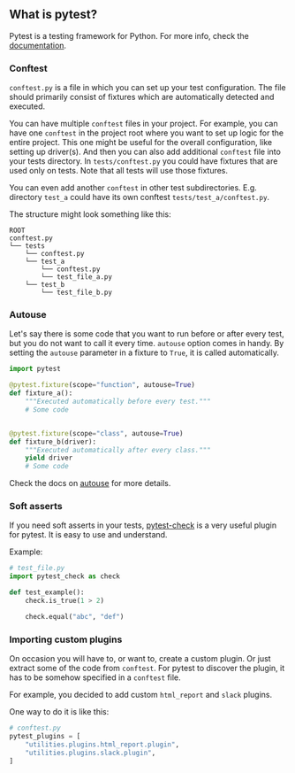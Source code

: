 ## What is pytest?

Pytest is a testing framework for Python.
For more info, check the [documentation](https://pytest.org).


### Conftest

`conftest.py` is a file in which you can set up your test configuration. 
The file should primarily consist of fixtures which are automatically detected and executed.


You can have multiple `conftest` files in your project. 
For example, you can have one `conftest` in the project root where you want to set up logic for the entire project. This one might be useful for the overall configuration, like setting up driver(s).
And then you can also add additional `conftest` file into your tests directory.
In `tests/conftest.py` you could have fixtures that are used only on tests. Note that all tests will use those fixtures.


You can even add another `conftest` in other test subdirectories.
E.g. directory `test_a` could have its own conftest `tests/test_a/conftest.py`.


The structure might look something like this:

```
ROOT
conftest.py
└── tests
    └── conftest.py
    └── test_a
        └── conftest.py
        └── test_file_a.py
    └── test_b
        └── test_file_b.py
```


### Autouse

Let's say there is some code that you want to run before or after every test, but you do not want to call it every time. `autouse` option comes in handy. By setting the `autouse` parameter in a fixture to `True`, it is called automatically.


```python
import pytest

@pytest.fixture(scope="function", autouse=True)
def fixture_a():
    """Executed automatically before every test."""
    # Some code


@pytest.fixture(scope="class", autouse=True)
def fixture_b(driver):
    """Executed automatically after every class."""
    yield driver
    # Some code
```

Check the docs on [autouse](https://docs.pytest.org/fixture.html#autouse-fixtures-fixtures-you-don-t-have-to-request) for more details.


### Soft asserts

If you need soft asserts in your tests, [pytest-check](https://pypi.org/project/pytest-check/) is a very useful plugin for pytest. It is easy to use and understand.

Example:

```python
# test_file.py
import pytest_check as check

def test_example():
    check.is_true(1 > 2)

    check.equal("abc", "def")
```


### Importing custom plugins

On occasion you will have to, or want to, create a custom plugin. Or just extract some of the code from `conftest`. For pytest to discover the plugin, it has to be somehow specified in a `conftest` file.

For example, you decided to add custom `html_report` and `slack` plugins.

One way to do it is like this:

```python
# conftest.py
pytest_plugins = [
    "utilities.plugins.html_report.plugin",
    "utilities.plugins.slack.plugin",
]
```
